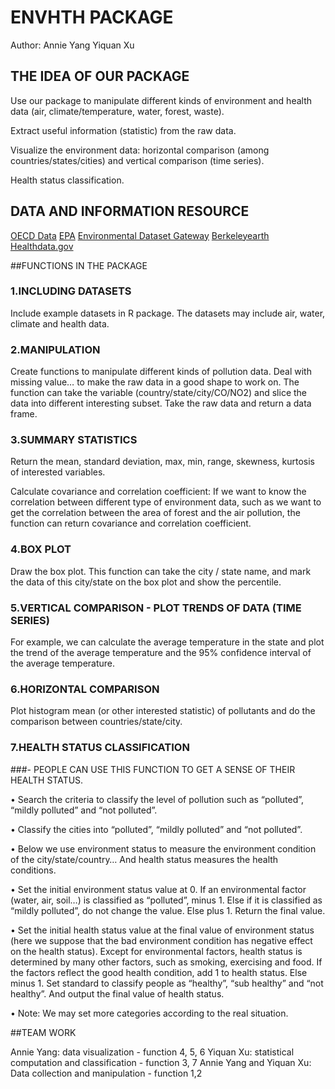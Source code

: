 # ENVHTH PACKAGE 
Author: Annie Yang   Yiquan Xu

## THE IDEA OF OUR PACKAGE

Use our package to manipulate different kinds of environment and health data (air, climate/temperature, water, forest, waste). 

Extract useful information (statistic) from the raw data.

Visualize the environment data: horizontal comparison (among countries/states/cities) and vertical comparison (time series).

Health status classification.

## DATA AND INFORMATION RESOURCE

[OECD Data](https://data.oecd.org/environment.htm)
[EPA](https://aqsdr1.epa.gov/aqsweb/aqstmp/airdata/download_files.html)
[Environmental Dataset Gateway](https://edg.epa.gov/metadata/catalog/main/home.page)
[Berkeleyearth](http://berkeleyearth.org/)
[Healthdata.gov](https://www.healthdata.gov/search/type/dataset)

##FUNCTIONS IN THE PACKAGE

### 1.INCLUDING DATASETS

Include example datasets in R package.
The datasets may include air, water, climate and health data.

### 2.MANIPULATION

Create functions to manipulate different kinds of pollution data.
Deal with missing value… to make the raw data in a good shape to work on.
The function can take the variable (country/state/city/CO/NO2) and slice the data into different interesting subset.
Take the raw data and return a data frame.

### 3.SUMMARY STATISTICS

Return the mean, standard deviation, max, min, range, skewness, kurtosis of interested variables.

Calculate covariance and correlation coefficient: If we want to know the correlation
between different type of environment data, such as we want to get the correlation
between the area of forest and the air pollution, the function can return
covariance and correlation coefficient.

### 4.BOX PLOT

Draw the box plot. This function can take the city / state name, and mark the data of this city/state on the box plot and show the percentile.

### 5.VERTICAL COMPARISON - PLOT TRENDS OF DATA (TIME SERIES)

For example, we can calculate the average temperature in the state and plot the trend of the average temperature and the 95% confidence interval of the average temperature.

### 6.HORIZONTAL COMPARISON

Plot histogram mean (or other interested statistic) of pollutants and do the comparison between countries/state/city.

### 7.HEALTH STATUS CLASSIFICATION 
###- PEOPLE CAN USE THIS FUNCTION TO GET A SENSE OF THEIR HEALTH STATUS.

•	Search the criteria to classify the level of pollution such as “polluted”, “mildly polluted” and “not polluted”.

•	Classify the cities into “polluted”, “mildly polluted” and “not polluted”.

•	Below we use environment status to measure the environment condition of the city/state/country… And health status measures the health conditions.

•	Set the initial environment status value at 0. If an environmental factor (water, air, soil…) is classified as “polluted”, minus 1. Else if it is classified as “mildly polluted”, do not change the value. Else plus 1. Return the final value. 

•	Set the initial health status value at the final value of environment status (here we suppose that the bad environment condition has negative effect on the health status). Except for environmental factors, health status is determined by many other factors, such as smoking, exercising and food. If the factors reflect the good health condition, add 1 to health status. Else minus 1. Set standard to classify people as “healthy”, “sub healthy” and “not healthy”. And output the final value of health status.

•	Note: We may set more categories according to the real situation.

##TEAM WORK

Annie Yang: data visualization - function 4, 5, 6
Yiquan Xu: statistical computation and classification - function 3, 7 
Annie Yang and Yiquan Xu: Data collection and manipulation - function 1,2


